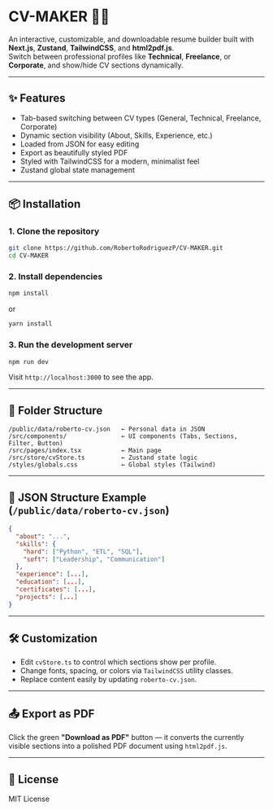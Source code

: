 # CV-MAKER 🧠💼

An interactive, customizable, and downloadable resume builder built with **Next.js**, **Zustand**, **TailwindCSS**, and **html2pdf.js**.  
Switch between professional profiles like **Technical**, **Freelance**, or **Corporate**, and show/hide CV sections dynamically.

---

## ✨ Features

- Tab-based switching between CV types (General, Technical, Freelance, Corporate)
- Dynamic section visibility (About, Skills, Experience, etc.)
- Loaded from JSON for easy editing
- Export as beautifully styled PDF
- Styled with TailwindCSS for a modern, minimalist feel
- Zustand global state management

---

## 📦 Installation

### 1. Clone the repository
```bash
git clone https://github.com/RobertoRodriguezP/CV-MAKER.git
cd CV-MAKER
```

### 2. Install dependencies
```bash
npm install
```
or
```bash
yarn install
```

### 3. Run the development server
```bash
npm run dev
```

Visit `http://localhost:3000` to see the app.

---

## 📁 Folder Structure

```
/public/data/roberto-cv.json   ← Personal data in JSON
/src/components/               ← UI components (Tabs, Sections, Filter, Button)
/src/pages/index.tsx           ← Main page
/src/store/cvStore.ts          ← Zustand state logic
/styles/globals.css            ← Global styles (Tailwind)
```

---

## 📄 JSON Structure Example (`/public/data/roberto-cv.json`)

```json
{
  "about": "...",
  "skills": {
    "hard": ["Python", "ETL", "SQL"],
    "soft": ["Leadership", "Communication"]
  },
  "experience": [...],
  "education": [...],
  "certificates": [...],
  "projects": [...]
}
```

---

## 🛠️ Customization

- Edit `cvStore.ts` to control which sections show per profile.
- Change fonts, spacing, or colors via `TailwindCSS` utility classes.
- Replace content easily by updating `roberto-cv.json`.

---

## 📤 Export as PDF

Click the green **"Download as PDF"** button — it converts the currently visible sections into a polished PDF document using `html2pdf.js`.

---

## 📘 License

MIT License
